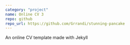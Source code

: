 ```yaml
---
category: "project"
name: Online CV 3
repo: github
repo_url: https://github.com/Grrandi/stunning-pancake
---
```


An online CV template made with Jekyll
